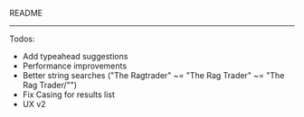 README
_______

Todos:
 - Add typeahead suggestions
 - Performance improvements
 - Better string searches ("The Ragtrader" ~= "The Rag Trader" ~= "The Rag Trader/"")
 - Fix Casing for results list
 - UX v2